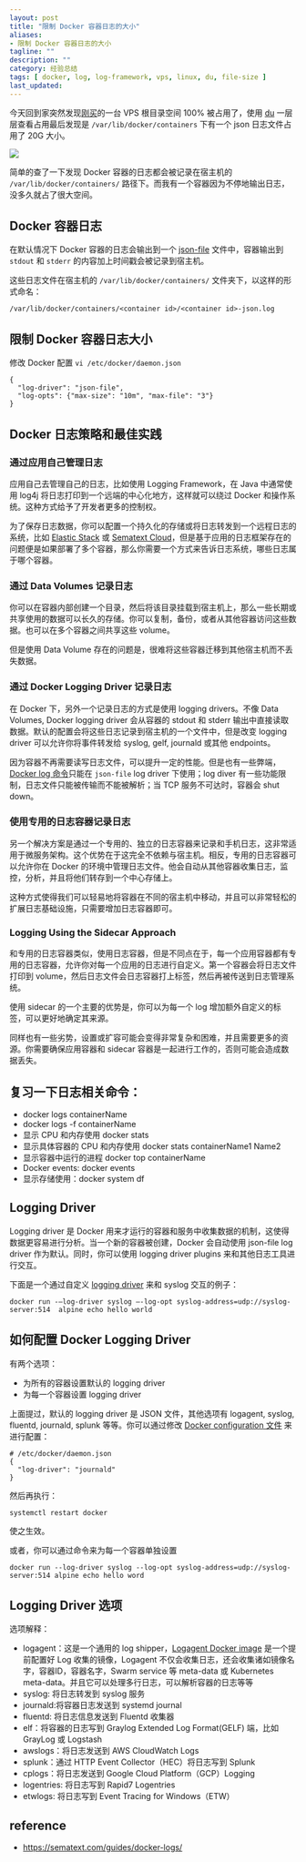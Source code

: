 ```yaml
---
layout: post
title: "限制 Docker 容器日志的大小"
aliases: 
- 限制 Docker 容器日志的大小
tagline: ""
description: ""
category: 经验总结
tags: [ docker, log, log-framework, vps, linux, du, file-size ]
last_updated:
---
```


今天回到家突然发现[刚买](/post/2021/08/a400-vps-test-and-usage.html)的一台 VPS 根目录空间 100% 被占用了，使用 [du](/post/2018/03/du-find-out-which-fold-take-space.html) 一层层查看占用最后发现是 `/var/lib/docker/containers` 下有一个 json 日志文件占用了 20G 大小。

![](/assets/linux-vps-disk-space-usage-20210820180339.png)

简单的查了一下发现 Docker 容器的日志都会被记录在宿主机的 `/var/lib/docker/containers/` 路径下。而我有一个容器因为不停地输出日志，没多久就占了很大空间。

## Docker 容器日志
在默认情况下 Docker 容器的日志会输出到一个 [json-file](https://docs.docker.com/config/containers/logging/json-file/) 文件中，容器输出到 `stdout` 和 `stderr` 的内容加上时间戳会被记录到宿主机。

这些日志文件在宿主机的 `/var/lib/docker/containers/` 文件夹下，以这样的形式命名：

    /var/lib/docker/containers/<container id>/<container id>-json.log

## 限制 Docker 容器日志大小
修改 Docker 配置 `vi /etc/docker/daemon.json`

```
{
  "log-driver": "json-file",
  "log-opts": {"max-size": "10m", "max-file": "3"}
}
```

## Docker 日志策略和最佳实践

### 通过应用自己管理日志
应用自己去管理自己的日志，比如使用 Logging Framework，在 Java 中通常使用 log4j 将日志打印到一个远端的中心化地方，这样就可以绕过 Docker 和操作系统。这种方式给予了开发者更多的控制权。

为了保存日志数据，你可以配置一个持久化的存储或将日志转发到一个远程日志的系统，比如 [Elastic Stack](https://sematext.com/guides/elk-stack/) 或 [Sematext Cloud](https://sematext.com/cloud/)，但是基于应用的日志框架存在的问题便是如果部署了多个容器，那么你需要一个方式来告诉日志系统，哪些日志属于哪个容器。

### 通过 Data Volumes 记录日志
你可以在容器内部创建一个目录，然后将该目录挂载到宿主机上，那么一些长期或共享使用的数据可以长久的存储。你可以复制，备份，或者从其他容器访问这些数据。也可以在多个容器之间共享这些 volume。

但是使用 Data Volume 存在的问题是，很难将这些容器迁移到其他宿主机而不丢失数据。


### 通过 Docker Logging Driver 记录日志
在 Docker 下，另外一个记录日志的方式是使用 logging drivers。不像 Data Volumes, Docker logging driver 会从容器的 stdout 和 stderr 输出中直接读取数据。默认的配置会将这些日志记录到宿主机的一个文件中，但是改变 logging driver 可以允许你将事件转发给 syslog, gelf, journald 或其他 endpoints。

因为容器不再需要读写日志文件，可以提升一定的性能。但是也有一些弊端，[Docker log 命令](/post/2018/03/docker-logs.html)只能在 `json-file` log driver 下使用；log diver 有一些功能限制，日志文件只能被传输而不能被解析；当 TCP 服务不可达时，容器会 shut down。

### 使用专用的日志容器记录日志

另一个解决方案是通过一个专用的、独立的日志容器来记录和手机日志，这非常适用于微服务架构。这个优势在于这完全不依赖与宿主机。相反，专用的日志容器可以允许你在 Docker 的环境中管理日志文件。他会自动从其他容器收集日志，监控，分析，并且将他们转存到一个中心存储上。

这种方式使得我们可以轻易地将容器在不同的宿主机中移动，并且可以非常轻松的扩展日志基础设施，只需要增加日志容器即可。

### Logging Using the Sidecar Approach
和专用的日志容器类似，使用日志容器，但是不同点在于，每一个应用容器都有专用的日志容器，允许你对每一个应用的日志进行自定义。第一个容器会将日志文件打印到 volume，然后日志文件会日志容器打上标签，然后再被传送到日志管理系统。

使用 sidecar 的一个主要的优势是，你可以为每一个 log 增加额外自定义的标签，可以更好地确定其来源。

同样也有一些劣势，设置或扩容可能会变得非常复杂和困难，并且需要更多的资源。你需要确保应用容器和 sidecar 容器是一起进行工作的，否则可能会造成数据丢失。

## 复习一下日志相关命令：

- docker logs containerName
- docker logs -f containerName
- 显示 CPU 和内存使用 docker stats
- 显示具体容器的 CPU 和内存使用 docker stats containerName1 Name2
- 显示容器中运行的进程 docker top containerName
- Docker events: docker events
- 显示存储使用：docker system df

## Logging Driver
Logging driver 是 Docker 用来才运行的容器和服务中收集数据的机制，这使得数据更容易进行分析。当一个新的容器被创建，Docker 会自动使用 json-file log driver 作为默认。同时，你可以使用 logging driver plugins 来和其他日志工具进行交互。

下面是一个通过自定义 [logging driver](https://docs.docker.com/engine/admin/logging/overview/) 来和 syslog 交互的例子：

    docker run -–log-driver syslog –-log-opt syslog-address=udp://syslog-server:514  alpine echo hello world

## 如何配置 Docker Logging Driver
有两个选项：

- 为所有的容器设置默认的 logging driver
- 为每一个容器设置 logging driver

上面提过，默认的 logging driver 是 JSON 文件，其他选项有 logagent, syslog, fluentd, journald, splunk 等等。你可以通过修改 [Docker configuration 文件](https://docs.docker.com/v17.09/engine/admin/logging/overview/) 来进行配置：

```
# /etc/docker/daemon.json
{
  "log-driver": "journald"
}
```

然后再执行：

    systemctl restart docker
    
使之生效。

或者，你可以通过命令来为每一个容器单独设置

    docker run --log-driver syslog --log-opt syslog-address=udp://syslog-server:514 alpine echo hello word

## Logging Driver 选项

选项解释：

- logagent：这是一个通用的 log shipper，[Logagent Docker image](https://hub.docker.com/r/sematext/logagent/) 是一个提前配置好 Log 收集的镜像，Logagent 不仅会收集日志，还会收集诸如镜像名字，容器ID，容器名字，Swarm service 等 meta-data 或 Kubernetes meta-data。并且它可以处理多行日志，可以解析容器的日志等等
- syslog: 将日志转发到 syslog 服务
- journald:将容器日志发送到 systemd journal
- fluentd: 将日志信息发送到 Fluentd 收集器
- elf：将容器的日志写到 Graylog Extended Log Format(GELF) 端，比如 GrayLog 或 Logstash
- awslogs：将日志发送到 AWS CloudWatch Logs
- splunk：通过 HTTP Event Collector（HEC）将日志写到 Splunk
- cplogs：将日志发送到 Google Cloud Platform（GCP）Logging
- logentries: 将日志写到 Rapid7 Logentries
- etwlogs: 将日志写到 Event Tracing for Windows（ETW）


## reference

- <https://sematext.com/guides/docker-logs/>
